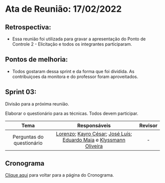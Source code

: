 # Ata de Reunião: 17/02/2022

## Retrospectiva:
- Essa reunião foi utilizada para gravar a apresentação do Ponto de Controle 2 - Elicitação e todos os integrantes participaram.

## Pontos de melhoria:
- Todos gostaram dessa sprint e da forma que foi dividida. As contribuiçoes da monitora e do professor foram aproveitados.

## Sprint 03:
Divisão para a próxima reunião.

Elaborar o questionário para as técnicas. Todos devem participar.

| Tema | Responsáveis | Revisor |
| :-: | :-: | :-: |
| Perguntas do questionário | [Lorenzo][lorenzo-github]; [Kayro César][kayro-github]; [José Luís][jose-github]; [Eduardo Maia][eduardo-github] e [Klyssmann Oliveira][klyssmann-github] | - |







[eduardo-github]:https://github.com/eduardomr
[klyssmann-github]:https://github.com/klyssmannoliveira
[jose-github]:https://github.com/joseluis-rt
[augusto-github]:https://github.com/augustocrmg
[lorenzo-github]:https://github.com/lorenzo7377
[kayro-github]:https://github.com/kayrocesar



## Cronograma

<a href="https://requisitos-de-software.github.io/2021.2-PontoFacil/planejamento/cronograma/">Clique aqui</a> para voltar para a página do Cronograma.